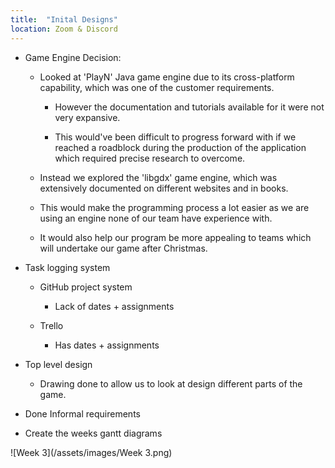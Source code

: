 ```yaml
---
title:  "Inital Designs"
location: Zoom & Discord
---
```


-   Game Engine Decision:

    -   Looked at 'PlayN' Java game engine due to its cross-platform capability, which was one of the customer requirements. 

        -   However the documentation and tutorials available for it were not very expansive.

        -   This would've been difficult to progress forward with if we reached a roadblock during the production of the application which required precise research to overcome.

    -   Instead we explored the 'libgdx' game engine, which was extensively documented on different websites and in books.

    -   This would make the programming process a lot easier as we are using an engine none of our team have experience with.

    -   It would also help our program be more appealing to teams which will undertake our game after Christmas.

-   Task logging system

    -   GitHub project system

        -   Lack of dates + assignments

    -   Trello

        -   Has dates + assignments

-   Top level design

    -   Drawing done to allow us to look at design different parts of the game.

-   Done Informal requirements
-   Create the weeks gantt  diagrams

![Week 3](/assets/images/Week 3.png)